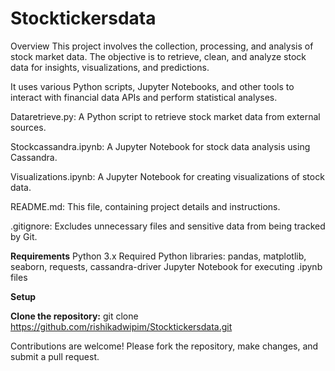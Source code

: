 # Stocktickersdata

Overview
This project involves the collection, processing, and analysis of stock market data. The objective is to retrieve, clean, and analyze stock data for insights, visualizations, and predictions.

It uses various Python scripts, Jupyter Notebooks, and other tools to interact with financial data APIs and perform statistical analyses.

Dataretrieve.py: A Python script to retrieve stock market data from external sources.

Stockcassandra.ipynb: A Jupyter Notebook for stock data analysis using Cassandra.

Visualizations.ipynb: A Jupyter Notebook for creating visualizations of stock data.

README.md: This file, containing project details and instructions.

.gitignore: Excludes unnecessary files and sensitive data from being tracked by Git.

**Requirements**
Python 3.x
Required Python libraries: pandas, matplotlib, seaborn, requests, cassandra-driver
Jupyter Notebook for executing .ipynb files

**Setup**

**Clone the repository:**
git clone https://github.com/rishikadwipim/Stocktickersdata.git


Contributions are welcome! Please fork the repository, make changes, and submit a pull request.

